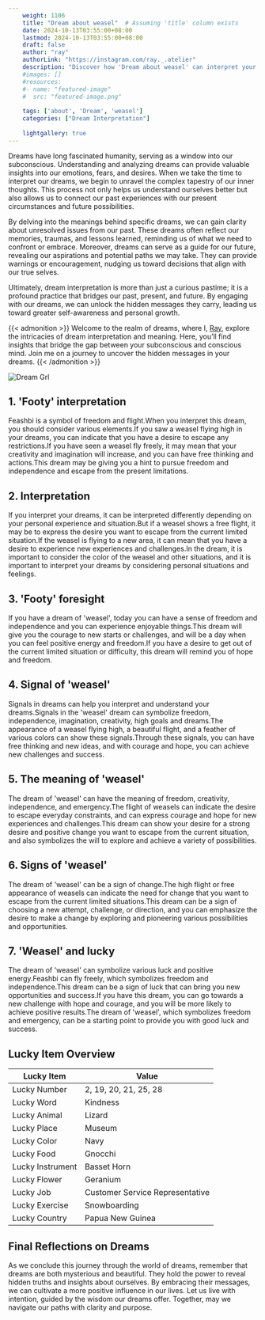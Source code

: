 ```yaml
---
    weight: 1106
    title: "Dream about weasel"  # Assuming 'title' column exists
    date: 2024-10-13T03:55:00+08:00
    lastmod: 2024-10-13T03:55:00+08:00
    draft: false
    author: "ray"
    authorLink: "https://instagram.com/ray._.atelier"
    description: "Discover how 'Dream about weasel' can interpret your future and uncover its significant meanings in your life."
    #images: []
    #resources:
    #- name: "featured-image"
    #  src: "featured-image.png"
    
    tags: ['about', 'Dream', 'weasel']
    categories: ["Dream Interpretation"]
    
    lightgallery: true
---
```

    
Dreams have long fascinated humanity, serving as a window into our subconscious. Understanding and analyzing dreams can provide valuable insights into our emotions, fears, and desires. When we take the time to interpret our dreams, we begin to unravel the complex tapestry of our inner thoughts. This process not only helps us understand ourselves better but also allows us to connect our past experiences with our present circumstances and future possibilities.

By delving into the meanings behind specific dreams, we can gain clarity about unresolved issues from our past. These dreams often reflect our memories, traumas, and lessons learned, reminding us of what we need to confront or embrace. Moreover, dreams can serve as a guide for our future, revealing our aspirations and potential paths we may take. They can provide warnings or encouragement, nudging us toward decisions that align with our true selves.

Ultimately, dream interpretation is more than just a curious pastime; it is a profound practice that bridges our past, present, and future. By engaging with our dreams, we can unlock the hidden messages they carry, leading us toward greater self-awareness and personal growth.

{{< admonition >}}
Welcome to the realm of dreams, where I, [Ray](https://instagram.com/ray._.atelier), explore the intricacies of dream interpretation and meaning. Here, you’ll find insights that bridge the gap between your subconscious and conscious mind. Join me on a journey to uncover the hidden messages in your dreams.
{{< /admonition >}}

![Dream Grl](https://cdn.pixabay.com/photo/2017/11/02/03/35/gothic-2910057_1280.jpg "Dream Grl")

## 1. 'Footy' interpretation
Feashbi is a symbol of freedom and flight.When you interpret this dream, you should consider various elements.If you saw a weasel flying high in your dreams, you can indicate that you have a desire to escape any restrictions.If you have seen a weasel fly freely, it may mean that your creativity and imagination will increase, and you can have free thinking and actions.This dream may be giving you a hint to pursue freedom and independence and escape from the present limitations.

## 2. Interpretation
If you interpret your dreams, it can be interpreted differently depending on your personal experience and situation.But if a weasel shows a free flight, it may be to express the desire you want to escape from the current limited situation.If the weasel is flying to a new area, it can mean that you have a desire to experience new experiences and challenges.In the dream, it is important to consider the color of the weasel and other situations, and it is important to interpret your dreams by considering personal situations and feelings.

## 3. 'Footy' foresight
If you have a dream of 'weasel', today you can have a sense of freedom and independence and you can experience enjoyable things.This dream will give you the courage to new starts or challenges, and will be a day when you can feel positive energy and freedom.If you have a desire to get out of the current limited situation or difficulty, this dream will remind you of hope and freedom.

## 4. Signal of 'weasel'
Signals in dreams can help you interpret and understand your dreams.Signals in the 'weasel' dream can symbolize freedom, independence, imagination, creativity, high goals and dreams.The appearance of a weasel flying high, a beautiful flight, and a feather of various colors can show these signals.Through these signals, you can have free thinking and new ideas, and with courage and hope, you can achieve new challenges and success.

## 5. The meaning of 'weasel'
The dream of 'weasel' can have the meaning of freedom, creativity, independence, and emergency.The flight of weasels can indicate the desire to escape everyday constraints, and can express courage and hope for new experiences and challenges.This dream can show your desire for a strong desire and positive change you want to escape from the current situation, and also symbolizes the will to explore and achieve a variety of possibilities.

## 6. Signs of 'weasel'
The dream of 'weasel' can be a sign of change.The high flight or free appearance of weasels can indicate the need for change that you want to escape from the current limited situations.This dream can be a sign of choosing a new attempt, challenge, or direction, and you can emphasize the desire to make a change by exploring and pioneering various possibilities and opportunities.

## 7. 'Weasel' and lucky
The dream of 'weasel' can symbolize various luck and positive energy.Feashbi can fly freely, which symbolizes freedom and independence.This dream can be a sign of luck that can bring you new opportunities and success.If you have this dream, you can go towards a new challenge with hope and courage, and you will be more likely to achieve positive results.The dream of 'weasel', which symbolizes freedom and emergency, can be a starting point to provide you with good luck and success.

## Lucky Item Overview
| Lucky Item          | Value              |
|---------------|--------------------|
| Lucky Number        | 2, 19, 20, 21, 25, 28  |
| Lucky Word          | Kindness |
| Lucky Animal        | Lizard |
| Lucky Place         | Museum     |
| Lucky Color         | Navy     |
| Lucky Food          | Gnocchi      |
| Lucky Instrument    | Basset Horn |
| Lucky Flower        | Geranium    |
| Lucky Job           | Customer Service Representative       |
| Lucky Exercise      | Snowboarding  |
| Lucky Country       | Papua New Guinea    |


##  Final Reflections on Dreams

As we conclude this journey through the world of dreams, remember that dreams are both mysterious and beautiful. They hold the power to reveal hidden truths and insights about ourselves. By embracing their messages, we can cultivate a more positive influence in our lives. Let us live with intention, guided by the wisdom our dreams offer. Together, may we navigate our paths with clarity and purpose.

